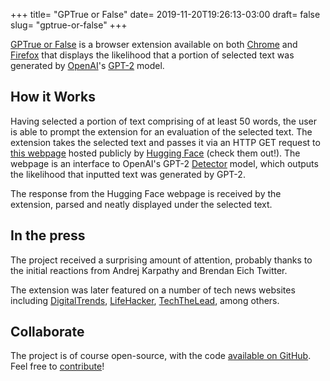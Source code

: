 +++ 
title= "GPTrue or False"
date= 2019-11-20T19:26:13-03:00
draft= false
slug= "gptrue-or-false" 
+++

[GPTrue or False](https://github.com/thesofakillers/GPTrue-or-False/) is a
browser extension available on both
[Chrome](https://chrome.google.com/webstore/detail/gptrue-or-false/bikcfchmnacmfhneafnpfekgfhckplfj?hl=en-GB)
and [Firefox](https://addons.mozilla.org/en-US/firefox/addon/gptrue-or-false/)
that displays the likelihood that a portion of selected text was generated by
[OpenAI](https://openai.com/)'s
[GPT-2](https://openai.com/blog/better-language-models/) model.

## How it Works

Having selected a portion of text comprising of at least 50 words, the user is
able to prompt the extension for an evaluation of the selected text. The
extension takes the selected text and passes it via an HTTP GET request to
[this webpage](https://huggingface.co/openai-detector) hosted publicly by
[Hugging Face](https://huggingface.co/) (check them out!). The webpage is an
interface to OpenAI's GPT-2
[Detector](https://github.com/openai/gpt-2-output-dataset/tree/master/detector)
model, which outputs the likelihood that inputted text was generated by GPT-2.

The response from the Hugging Face webpage is received by the extension, parsed
and neatly displayed under the selected text.

## In the press

The project received a surprising amount of attention, probably thanks to the
initial reactions from Andrej Karpathy and Brendan Eich Twitter.

The extension was later featured on a number of tech news websites including
[DigitalTrends](https://www.digitaltrends.com/cool-tech/gpt-2-plugin-sorts-real-from-fake/),
[LifeHacker](https://www.lifehacker.com.au/2019/11/automatically-detect-computer-generated-text-with-this-chrome-extension/),
[TechTheLead](https://techthelead.com/chrome-extension-tells-you-who-wrote-that-text-computer-or-human/),
among others.

## Collaborate

The project is of course open-source, with the code
[available on GitHub](https://github.com/thesofakillers/GPTrue-or-False/). Feel
free to
[contribute](https://github.com/thesofakillers/GPTrue-or-False/blob/master/CONTRIBUTING.md)!
